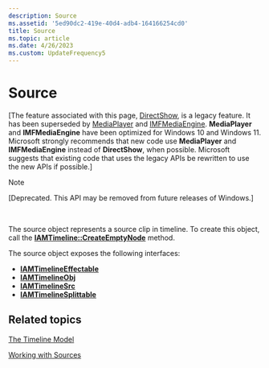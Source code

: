 ```yaml
---
description: Source
ms.assetid: '5ed90dc2-419e-40d4-adb4-164166254cd0'
title: Source
ms.topic: article
ms.date: 4/26/2023
ms.custom: UpdateFrequency5
---
```


# Source

\[The feature associated with this page, [DirectShow](/windows/win32/directshow/directshow), is a legacy feature. It has been superseded by [MediaPlayer](/uwp/api/Windows.Media.Playback.MediaPlayer) and [IMFMediaEngine](/windows/win32/api/mfmediaengine/nn-mfmediaengine-imfmediaengine). **MediaPlayer** and **IMFMediaEngine** have been optimized for Windows 10 and Windows 11. Microsoft strongly recommends that new code use **MediaPlayer** and **IMFMediaEngine** instead of **DirectShow**, when possible. Microsoft suggests that existing code that uses the legacy APIs be rewritten to use the new APIs if possible.\]

> [!Note]  
> \[Deprecated. This API may be removed from future releases of Windows.\]

 

The source object represents a source clip in timeline. To create this object, call the [**IAMTimeline::CreateEmptyNode**](iamtimeline-createemptynode.md) method.

The source object exposes the following interfaces:

-   [**IAMTimelineEffectable**](iamtimelineeffectable.md)
-   [**IAMTimelineObj**](iamtimelineobj.md)
-   [**IAMTimelineSrc**](iamtimelinesrc.md)
-   [**IAMTimelineSplittable**](iamtimelinesplittable.md)

## Related topics

<dl> <dt>

[The Timeline Model](the-timeline-model.md)
</dt> <dt>

[Working with Sources](working-with-sources.md)
</dt> </dl>

 

 



